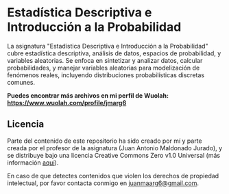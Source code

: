 # Estadística Descriptiva e Introducción a la Probabilidad

La asignatura "Estadística Descriptiva e Introducción a la Probabilidad" cubre estadística descriptiva, análisis de datos, espacios de probabilidad, y variables aleatorias. Se enfoca en sintetizar y analizar datos, calcular probabilidades, y manejar variables aleatorias para modelización de fenómenos reales, incluyendo distribuciones probabilísticas discretas comunes.

**Puedes encontrar más archivos en mi perfil de Wuolah: https://www.wuolah.com/profile/jmarg6**

## Licencia

Parte del contenido de este repositorio ha sido creado por mí y parte creada por el profesor de la asignatura (Juan Antonio Maldonado Jurado), y se distribuye bajo una licencia Creative Commons Zero v1.0 Universal (más información [aquí](https://github.com/juanmaarg6/EDIP/blob/main/LICENSE)).

En caso de que detectes contenidos que violen los derechos de propiedad intelectual, por favor contacta conmigo en juanmaarg6@gmail.com.
